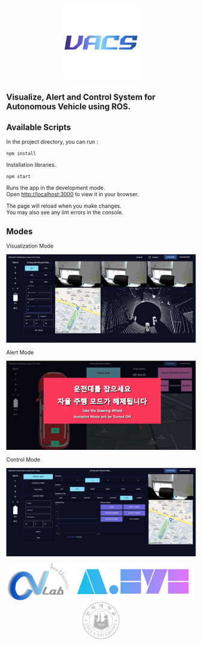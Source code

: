 <p align="center">
  <img width="200" height="200" src="/src/vacs.svg"/>
</p>

## Visualize, Alert and Control System for Autonomous Vehicle using ROS.

## Available Scripts

In the project directory, you can run :

```
npm install
```

Installation libraries.

```
npm start
```

Runs the app in the development mode.\
Open [http://localhost:3000](http://localhost:3000) to view it in your browser.

The page will reload when you make changes.\
You may also see any lint errors in the console.

## Modes

Visualization Mode

<img src="/public/pngs/visualization.png"/>

Alert Mode

<img src="/public/pngs/alert.png"/>

Control Mode

<img src="/public/pngs/control.png"/>

<p align="center">
	<img height="100" src="/public/pngs/cvlab.png">
	<img height="100" src="/public/pngs/aeye.png">
	<img height="100" src="/public/pngs/inha.png">
</p>
